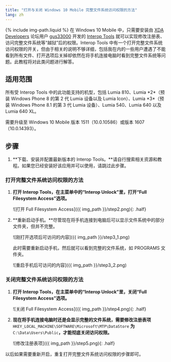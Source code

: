 ```yaml
---
title: "打开与关闭 Windows 10 Mobile 完整文件系统访问权限的方法"
lang: zh
---
```

{% include img-path.liquid %}
在 Windows 10 Mobile 中，只需要安装由 [XDA Developers](http://forum.xda-developers.com) 论坛用户 [gus33000](http://forum.xda-developers.com/member.php?u=7651894) 开发的 [Interop Tools](http://forum.xda-developers.com/windows-10-mobile/windows-10-mobile-apps-and-games/app-interop-tools-versatile-registry-t3445271) 就可以实现修改注册表、访问完整文件系统等“越狱”后的权限。Interop Tools 中有一个打开完整文件系统访问权限的开关，但由于相关的说明不够详细，包括我在内的一些用户遭遇了不能看到所有文件、打开选项后关掉却依然在将手机连接电脑时看到完整文件系统等问题。此教程将对此类问题进行解答。

## 适用范围

所有受 Interop Tools 中的此功能支持的机型，包括 Lumia 810、Lumia \*2\*（预装 Windows Phone 8 的第 2 代 Lumia 设备以及 Lumia Icon）、Lumia \*3\*（预装 Windows Phone 8.1 的第 3 代 Lumia 设备）、Lumia 540、Lumia 640 以及 Lumia 640 XL。

需要升级至 Windows 10 Mobile 版本 1511（10.0.10586）或版本 1607（10.0.14393）。

## 步骤

1. **下载、安装并配置最新版本的 Interop Tools。**请自行搜索相关资源和教程。如果您已经安装好该应用并可以使用，请跳过此步骤。

### 打开完整文件系统访问权限的方法

1. **打开 Interop Tools，在主菜单中的“Interop Unlock”里，打开“Full Filesystem Access”选项。**

   ![打开 Full Filesystem Access]({{ img_path }}/step2.png){: .half}

2. **重新启动手机。**尽管现在将手机连接到电脑后可以显示文件系统中的部分文件夹，但并不完整。

   ![刚打开选项后可访问的内容]({{ img_path }}/step3_1.png)

   此时需要重新启动手机，然后就可以看到完整的文件系统，如 PROGRAMS 文件夹。

   ![重启手机后可访问的内容]({{ img_path }}/step3_2.png)

### 关闭完整文件系统访问权限的方法

1. **打开 Interop Tools，在主菜单中的“Interop Unlock”里，关闭“Full Filesystem Access”选项。**

   ![关闭 Full Filesystem Access]({{ img_path }}/step4.png){: .half}

2. **现在将手机连接电脑时还是会显示完整的文件系统，需要修改注册表项** `HKEY_LOCAL_MACHINE\SOFTWARE\Microsoft\MTP\DataStore` **为** `C:\Data\Users\Public`**，才能彻底关闭访问权限。**

   ![修改注册表项]({{ img_path }}/step5.png){: .half}

以后如果需要重新开启，重复打开完整文件系统访问权限的步骤即可。
